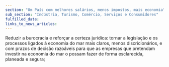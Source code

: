 ```yaml
---
section: "Um País com melhores salários, menos impostos, mais economia"
sub_section: "Indústria, Turismo, Comércio, Serviços e Consumidores"
fulfilled_date:
links_to_news_articles:
---
```


Reduzir a burocracia e reforçar a certeza jurídica: tornar a legislação e os processos ligados à economia do mar mais claros, menos discricionários, e com prazos de decisão razoáveis para que as empresas que pretendam investir na economia do mar o possam fazer de forma esclarecida, planeada e segura;